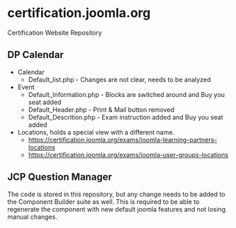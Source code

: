 # certification.joomla.org
Certification Website Repository

## DP Calendar
* Calendar
  * Default_list.php - Changes are not clear, needs to be analyzed
* Event
  * Default_Information.php - Blocks are switched around and Buy you seat added
  * Default_Header.php - Print & Mail button removed
  * Default_Descrition.php - Exam instruction added and Buy you seat added
* Locations, holds a special view with a different name.
  * https://certification.joomla.org/exams/joomla-learning-partners-locations
  * https://certification.joomla.org/exams/joomla-user-groups-locations

## JCP Question Manager
The code is stored in this repository, but any change needs to be added to the Component Builder suite as well.
This is required to be able to regenerate the component with new default joomla features and not losing manual changes.

